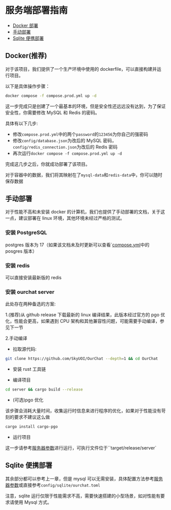 # 服务端部署指南

- [Docker 部署](#docker推荐)
- [手动部署](#手动部署)
- [Sqlite 便携部署](#sqlite-便携部署)

## Docker(推荐)

对于该项目，我们提供了一个生产环境中使用的 dockerfile，可以直接构建并运行项目。

以下是具体操作步骤：

```bash
docker compose -f compose.prod.yml up -d
```

这一步完成只是创建了一个最基本的环境，但是安全性还远远没有达到，为了保证安全性，你需要修改 MySQL 和 Redis 的密码。

具体有以下几步:

- 修改`compose.prod.yml`中的两个`password`的`123456`为你自己的强密码
- 修改`config/database.json`为改后的 MySQL 密码，`config/redis_connection.json`为改后的 Redis 密码
- 再次运行`docker compose -f compose.prod.yml up -d`

完成这几步之后，你就成功部署了该项目。

对于容器中的数据，我们将其映射在了`mysql-data`和`redis-data`中，你可以随时保存数据

## 手动部署

对于性能不高和未安装 docker 的计算机，我们也提供了手动部署的文档，关于这一点，建议部署在 linux 环境，其他环境未经过严格的测试。

### 安装 PostgreSQL

postgres 版本为 17（如果该文档未及时更新可以查看`[compose.yml](https://github.com/SkyUOI/OurChat/blob/main/compose.yml)中的 posgres 版本）

### 安装 redis

可以直接安装最新版的 redis

### 安装 ourchat server

此处存在两种备选的方案:

1.(推荐)从 github release 下载最新的 linux 编译结果，此版本经过官方的 pgo 优化，性能会更高，如果遇到 CPU 架构和其他兼容性问题，可能需要手动编译，参见下一节

2.手动编译

- 拉取源代码:

```sh
git clone https://github.com/SkyUOI/OurChat --depth=1 && cd OurChat
```

- 安装 rust 工具链

- 编译项目

```sh
cd server && cargo build --release
```

- (可选)pgo 优化

该步骤会消耗大量时间，收集运行时信息来进行程序的优化，如果对于性能没有苛刻的要求不建议这么做

```sh
cargo install cargo-pgo
```

- 运行项目

这一步请参考[服务器参数](../run/server_argv.md)进行运行，可执行文件位于``target/release/server`

## Sqlite 便携部署

其余部分都可以参考上一章，但是 mysql 可以无需安装，具体配置方法参考[服务器参数](../run/server_argv.md)或直接参考`config/sqlite/ourchat.toml`

注意，sqlite 运行仅限于性能需求不高，需要快速搭建的小型场景，如对性能有要求请使用 Mysql 方式。
